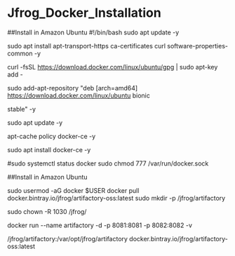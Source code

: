 # Jfrog_Docker_Installation


##Install in Amazon Ubuntu
#!/bin/bash
sudo apt update -y


sudo apt install apt-transport-https ca-certificates curl software-properties-common -y

curl -fsSL https://download.docker.com/linux/ubuntu/gpg | sudo apt-key add -


sudo add-apt-repository "deb [arch=amd64] https://download.docker.com/linux/ubuntu bionic


stable" -y



sudo apt update -y


apt-cache policy docker-ce -y

sudo apt install docker-ce -y


#sudo systemctl status docker
sudo chmod 777 /var/run/docker.sock

##Install in Amazon Ubuntu

sudo usermod -aG docker $USER
docker pull docker.bintray.io/jfrog/artifactory-oss:latest
sudo mkdir -p /jfrog/artifactory


sudo chown -R 1030 /jfrog/


docker run --name artifactory -d -p 8081:8081 -p 8082:8082 -v

/jfrog/artifactory:/var/opt/jfrog/artifactory docker.bintray.io/jfrog/artifactory-oss:latest
